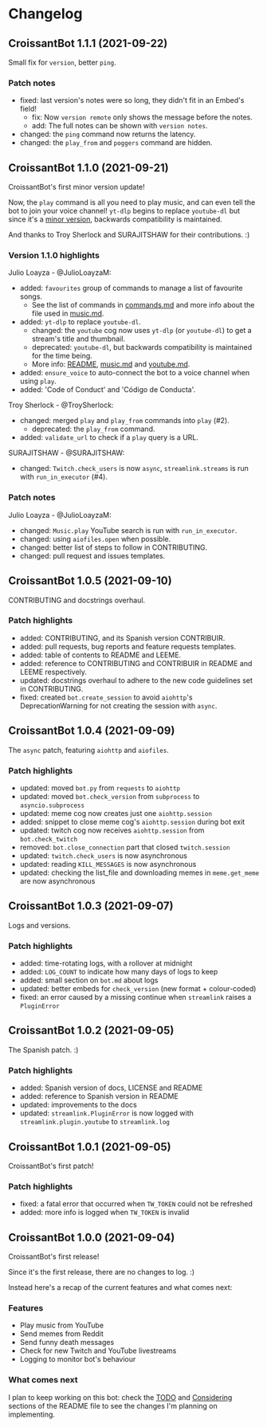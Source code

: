 # Changelog

## CroissantBot 1.1.1 (2021-09-22)

Small fix for `version`, better `ping`.

### Patch notes

- fixed: last version's notes were so long, they didn't fit in an Embed's field!
  - fix: Now `version remote` only shows the message before the notes.
  - add: The full notes can be shown with `version notes`.
- changed: the `ping` command now returns the latency.
- changed: the `play_from` and `poggers` command are hidden.

## CroissantBot 1.1.0 (2021-09-21)

CroissantBot's first minor version update!

Now, the `play` command is all you need to play music, and can even tell the bot to join your voice channel! `yt-dlp` begins to replace `youtube-dl` but since it's a [minor version](https://semver.org/#spec-item-7), backwards compatibility is maintained.

And thanks to Troy Sherlock and SURAJITSHAW for their contributions. :)

### Version 1.1.0 highlights

Julio Loayza - @JulioLoayzaM:

- added: `favourites` group of commands to manage a list of favourite songs.
  - See the list of commands in [commands.md](docs/commands.md#favourites-subcommands) and more info about the file used in [music.md](docs/music.md).
- added: `yt-dlp` to replace `youtube-dl`.
  - changed: the `youtube` cog now uses `yt-dlp` (or `youtube-dl`) to get a stream's title and thumbnail.
  - deprecated: `youtube-dl`, but backwards compatibility is maintained for the time being.
  - More info: [README](README.md#dependencies), [music.md](docs/music.md#requirements) and [youtube.md](docs/youtube.md#requirements).
- added: `ensure_voice` to auto-connect the bot to a voice channel when using `play`.
- added: 'Code of Conduct' and 'Código de Conducta'.

Troy Sherlock - @TroySherlock:

- changed: merged `play` and `play_from` commands into `play` (#2).
  - deprecated: the `play_from` command.
- added: `validate_url` to check if a `play` query is a URL.

SURAJITSHAW - @SURAJITSHAW:

- changed: `Twitch.check_users` is now `async`, `streamlink.streams` is run with `run_in_executor` (#4).

### Patch notes

Julio Loayza - @JulioLoayzaM:

- changed: `Music.play` YouTube search is run with `run_in_executor`.
- changed: using `aiofiles.open` when possible.
- changed: better list of steps to follow in CONTRIBUTING.
- changed: pull request and issues templates.

## CroissantBot 1.0.5 (2021-09-10)

CONTRIBUTING and docstrings overhaul.

### Patch highlights

- added: CONTRIBUTING, and its Spanish version CONTRIBUIR.
- added: pull requests, bug reports and feature requests templates.
- added: table of contents to README and LEEME.
- added: reference to CONTRIBUTING and CONTRIBUIR in README and LEEME respectively.
- updated: docstrings overhaul to adhere to the new code guidelines set in CONTRIBUTING.
- fixed: created `bot.create_session` to avoid `aiohttp`'s DeprecationWarning for not creating the session with `async`.

## CroissantBot 1.0.4 (2021-09-09)

The `async` patch, featuring `aiohttp` and `aiofiles`.

### Patch highlights

- updated: moved `bot.py` from `requests` to `aiohttp`
- updated: moved `bot.check_version` from `subprocess` to `asyncio.subprocess`
- updated: meme cog now creates just one `aiohttp.session`
- added: snippet to close meme cog's `aiohttp.session` during bot exit
- updated: twitch cog now receives `aiohttp.session` from `bot.check_twitch`
- removed: `bot.close_connection` part that closed `twitch.session`
- updated: `twitch.check_users` is now asynchronous
- updated: reading `KILL_MESSAGES` is now asynchronous
- updated: checking the list_file and downloading memes in `meme.get_meme` are now asynchronous

## CroissantBot 1.0.3 (2021-09-07)

Logs and versions.

### Patch highlights

- added: time-rotating logs, with a rollover at midnight
- added: `LOG_COUNT` to indicate how many days of logs to keep
- added: small section on `bot.md` about logs
- updated: better embeds for `check_version` (new format + colour-coded)
- fixed: an error caused by a missing continue when `streamlink` raises a `PluginError`

## CroissantBot 1.0.2 (2021-09-05)

The Spanish patch. :)

### Patch highlights

- added: Spanish version of docs, LICENSE and README
- added: reference to Spanish version in README
- updated: improvements to the docs
- updated: `streamlink.PluginError` is now logged with `streamlink.plugin.youtube` to `streamlink.log`

## CroissantBot 1.0.1 (2021-09-05)

CroissantBot's first patch!

### Patch highlights

- fixed: a fatal error that occurred when `TW_TOKEN` could not be refreshed
- added: more info is logged when `TW_TOKEN` is invalid

## CroissantBot 1.0.0 (2021-09-04)

CroissantBot's first release!

Since it's the first release, there are no changes to log. :)

Instead here's a recap of the current features and what comes next:

### Features

- Play music from YouTube
- Send memes from Reddit
- Send funny death messages
- Check for new Twitch and YouTube livestreams
- Logging to monitor bot's behaviour

### What comes next

I plan to keep working on this bot: check the [TODO](README.md#to-do) and [Considering](README.md#Considering) sections of the README file to see the changes I'm planning on implementing.